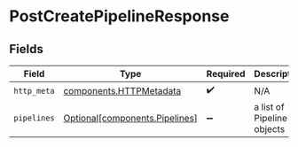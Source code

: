 # PostCreatePipelineResponse


## Fields

| Field                                                                  | Type                                                                   | Required                                                               | Description                                                            |
| ---------------------------------------------------------------------- | ---------------------------------------------------------------------- | ---------------------------------------------------------------------- | ---------------------------------------------------------------------- |
| `http_meta`                                                            | [components.HTTPMetadata](../../models/components/httpmetadata.md)     | :heavy_check_mark:                                                     | N/A                                                                    |
| `pipelines`                                                            | [Optional[components.Pipelines]](../../models/components/pipelines.md) | :heavy_minus_sign:                                                     | a list of Pipeline objects                                             |